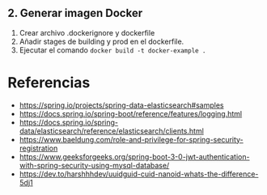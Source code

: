 
## 2. Generar imagen Docker

1. Crear archivo .dockerignore y dockerfile
2. Añadir stages de building y prod en el dockerfile.
3. Ejecutar el comando `docker build -t docker-example .`


# Referencias

- https://spring.io/projects/spring-data-elasticsearch#samples
- https://docs.spring.io/spring-boot/reference/features/logging.html
- https://docs.spring.io/spring-data/elasticsearch/reference/elasticsearch/clients.html
- https://www.baeldung.com/role-and-privilege-for-spring-security-registration
- https://www.geeksforgeeks.org/spring-boot-3-0-jwt-authentication-with-spring-security-using-mysql-database/
- https://dev.to/harshhhdev/uuidguid-cuid-nanoid-whats-the-difference-5dj1
